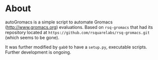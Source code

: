 # About

autoGromacs is a simple script to automate Gromacs (http://www.gromacs.org) evaluations.
Based on `rsq-gromacs` that had its repository located at `https://github.com/rsquarelabs/rsq-gromacs.git` (which seems to be gone).


It was further modified by `gab0` to have a `setup.py`, executable scripts.
Further development is ongoing.
